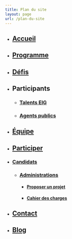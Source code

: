 ```yaml
---
title: Plan du site
layout: page
url: /plan-du-site
---
```

<!-- We add the class "no-li-dot" to hide li dots for this specific page -->
<div class="a11y_no-li-dot">

* ## [Accueil](https://eig.etalab.gouv.fr/)
* ## [Programme](https://eig.etalab.gouv.fr/programme/)
* ## [Défis](https://eig.etalab.gouv.fr/defis/)
* ## Participants

  * ### [Talents EIG](https://eig.etalab.gouv.fr/talents/)
  * ### [Agents publics](https://eig.etalab.gouv.fr/agents/)
* ## [Équipe](https://eig.etalab.gouv.fr/equipe/)
* ## [Participer](https://eig.etalab.gouv.fr/participer/)
* ### [Candidats](https://eig.etalab.gouv.fr/participer/candidats/)

  * ### [Administrations](https://eig.etalab.gouv.fr/participer/contribuer/)

    * #### [Proposer un projet](https://eig.etalab.gouv.fr/participer/contribuer/proposer/)
    * #### [Cahier des charges](https://eig.etalab.gouv.fr/img/aap-eig6-cahier-des-charges.pdf)
* ## [Contact](https://eig.etalab.gouv.fr/contact/)
* ## [Blog](https://eig.etalab.gouv.fr/blog/)
